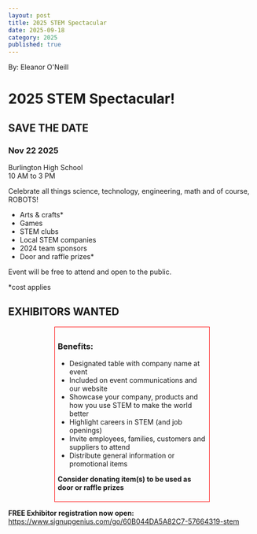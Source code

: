 ```yaml
---
layout: post
title: 2025 STEM Spectacular
date: 2025-09-18
category: 2025
published: true
---
```

By: Eleanor O'Neill

<h1>2025 STEM Spectacular!</h1>
<h2>SAVE THE DATE</h2>
<h3>Nov 22 2025</h3>

Burlington High School<br />
10 AM to 3 PM

Celebrate all things science, technology, engineering, math and of course, ROBOTS!

- Arts & crafts*
- Games
- STEM clubs
- Local STEM companies
- 2024 team sponsors
- Door and raffle prizes*

Event will be free to attend and open to the public.

*cost applies

<h2>EXHIBITORS WANTED</h2>

<div style="border: 1px solid red; padding: 6px; max-width: 60%; margin: 0 auto;">
  <h3>Benefits:</h3>

  - Designated table with company name at event
  - Included on event communications and our website
  - Showcase your company, products and how you use STEM to make the world better
  - Highlight careers in STEM (and job openings)
  - Invite employees, families, customers and suppliers to attend
  - Distribute general information or promotional items

  **Consider donating item(s) to be used as door or raffle prizes**
</div>

**FREE Exhibitor registration now open:**  
https://www.signupgenius.com/go/60B044DA5A82C7-57664319-stem
